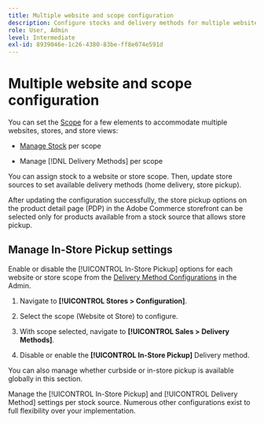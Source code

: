 ```yaml
---
title: Multiple website and scope configuration
description: Configure stocks and delivery methods for multiple websites and store scopes.
role: User, Admin
level: Intermediate
exl-id: 8939046e-1c26-4380-83be-ff8e074e591d
---
```

# Multiple website and scope configuration

You can set the [Scope](https://docs.magento.com/user-guide/configuration/scope.html) for a few elements to accommodate multiple websites, stores, and store views:

- [Manage Stock](https://docs.magento.com/user-guide/catalog/inventory-stock.html) per scope

- Manage [!DNL Delivery Methods] per scope

You can assign stock to a website or store scope. Then, update store sources to set available delivery methods (home delivery, store pickup).

After updating the configuration successfully, the store pickup options on the product detail page (PDP) in the Adobe Commerce storefront can be selected only for products available from a stock source that allows store pickup.

## Manage In-Store Pickup settings

Enable or disable the [!UICONTROL In-Store Pickup] options for each website or store scope from the [Delivery Method Configurations](enable-general.md#delivery-methods) in the Admin.

1. Navigate to **[!UICONTROL Stores > Configuration]**.

1. Select the scope (Website ot Store) to configure.

1. With scope selected, navigate to **[!UICONTROL Sales > Delivery Methods]**.

1. Disable or enable the **[!UICONTROL In-Store Pickup]** Delivery method.

You can also manage whether curbside or in-store pickup is available globally in this section. 

Manage the [!UICONTROL In-Store Pickup] and [!UICONTROL Delivery Method] settings per stock source. Numerous other configurations exist to full flexibility over your implementation.
